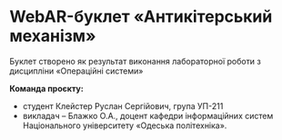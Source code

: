 # WebAR-буклет «Антикітерський механізм»
Буклет створено як результат виконання лабораторної роботи з дисципліни «Операційні системи»

**Команда проєкту:**
+ студент Клейстер Руслан Сергійович, група УП-211
+ викладач – Блажко О.А., доцент кафедри інформаційних систем Національного університету «Одеська політехніка».
